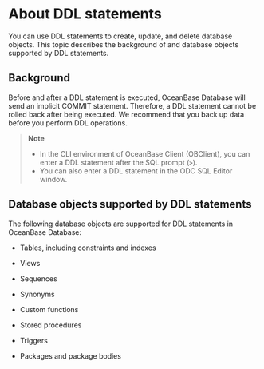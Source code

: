 # About DDL statements

You can use DDL statements to create, update, and delete database objects. This topic describes the background of and database objects supported by DDL statements.

## Background

Before and after a DDL statement is executed, OceanBase Database will send an implicit COMMIT statement. Therefore, a DDL statement cannot be rolled back after being executed. We recommend that you back up data before you perform DDL operations.

> **Note**
>
> * In the CLI environment of OceanBase Client (OBClient), you can enter a DDL statement after the SQL prompt (`>`).
> * You can also enter a DDL statement in the ODC SQL Editor window.

## Database objects supported by DDL statements

The following database objects are supported for DDL statements in OceanBase Database:

* Tables, including constraints and indexes

* Views

* Sequences

* Synonyms

* Custom functions

* Stored procedures

* Triggers

* Packages and package bodies

